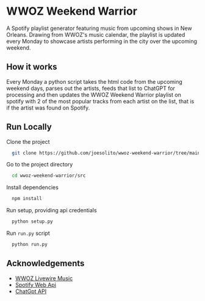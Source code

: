 
# WWOZ Weekend Warrior

A Spotify playlist generator featuring music from upcoming shows in New Orleans. Drawing from WWOZ's music calendar, the playlist is updated every Monday to showcase artists performing in the city over the upcoming weekend. 



## How it works

Every Monday a python script takes the html code from the upcoming weekend days, parses out the artists, feeds that list to ChatGPT for processing and then updates the WWOZ Weekend Warrior playlist on spotify with 2 of the most popular tracks from each artist on the list, that is if the artist was found on Spotify. 
## Run Locally

Clone the project

```bash
  git clone https://github.com/joesolito/wwoz-weekend-warrior/tree/main
```

Go to the project directory

```bash
  cd wwoz-weekend-warrior/src
```

Install dependencies

```bash
  npm install
```

Run setup, providing api credentials

```bash
  python setup.py
```

Run `run.py` script
```bash
  python run.py
```
## Acknowledgements

 - [WWOZ Livewire Music](https://www.wwoz.org/calendar/livewire-music)
  - [Spotify Web Api](https://developer.spotify.com/documentation/web-api)
   - [ChatGpt API](https://platform.openai.com/docs/api-reference)


